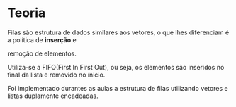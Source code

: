 # Teoria

<p>Filas são estrutura de dados similares aos vetores, o que lhes diferenciam é a política de <b>inserção</b> e <p>remoção</b> de elementos. </p>


<p>Utiliza-se a FIFO(First In First Out), ou seja, os elementos são inseridos no final da lista e removido no ínicio.</p>

<p>Foi implementado durantes as aulas a estrutura de filas utilizando vetores e listas duplamente encadeadas.</p>